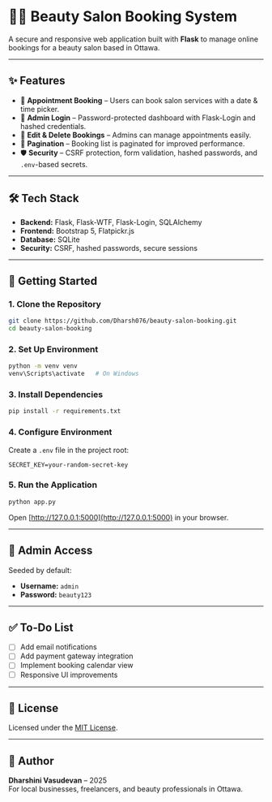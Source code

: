 # 💇‍♀️ Beauty Salon Booking System

A secure and responsive web application built with **Flask** to manage online bookings for a beauty salon based in Ottawa.

---

## ✨ Features

- 🧾 **Appointment Booking** – Users can book salon services with a date & time picker.
- 🔐 **Admin Login** – Password-protected dashboard with Flask-Login and hashed credentials.
- 📝 **Edit & Delete Bookings** – Admins can manage appointments easily.
- 📅 **Pagination** – Booking list is paginated for improved performance.
- 🛡 **Security** – CSRF protection, form validation, hashed passwords, and `.env`-based secrets.

---

## 🛠 Tech Stack

- **Backend:** Flask, Flask-WTF, Flask-Login, SQLAlchemy
- **Frontend:** Bootstrap 5, Flatpickr.js
- **Database:** SQLite
- **Security:** CSRF, hashed passwords, secure sessions

---

## 🚀 Getting Started

### 1. Clone the Repository
```bash
git clone https://github.com/Dharsh076/beauty-salon-booking.git
cd beauty-salon-booking
```

### 2. Set Up Environment
```bash
python -m venv venv
venv\Scripts\activate   # On Windows
```

### 3. Install Dependencies
```bash
pip install -r requirements.txt
```

### 4. Configure Environment
Create a `.env` file in the project root:
```
SECRET_KEY=your-random-secret-key
```

### 5. Run the Application
```bash
python app.py
```

Open [http://127.0.0.1:5000](http://127.0.0.1:5000) in your browser.

---

## 🔐 Admin Access

Seeded by default:
- **Username:** `admin`
- **Password:** `beauty123`

---

## ✅ To-Do List

- [ ] Add email notifications
- [ ] Add payment gateway integration
- [ ] Implement booking calendar view
- [ ] Responsive UI improvements

---

## 📄 License

Licensed under the [MIT License](LICENSE).

---

## 🧠 Author

**Dharshini Vasudevan** – 2025  
For local businesses, freelancers, and beauty professionals in Ottawa.
